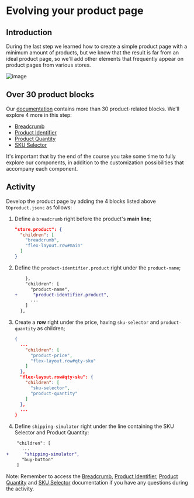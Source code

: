 # Evolving your product page

## Introduction

During the last step we learned how to create a simple product page with a minimum amount of products, but we know that the result is far from an ideal product page, so we'll add other elements that frequently appear on product pages from various stores.

![image](https://user-images.githubusercontent.com/18701182/69391258-002e4b00-0cb1-11ea-901f-f69d9c0b3062.png)

## Over 30 product blocks

Our [documentation](https://vtex.io/docs/components/product-related) contains more than 30 product-related blocks. We'll explore 4 more in this step:

- [Breadcrumb](https://developers.vtex.com/docs/vtex-breadcrumb)
- [Product Identifier](https://developers.vtex.com/docs/vtex-product-identifier)
- [Product Quantity](https://developers.vtex.com/docs/vtex-product-quantity)
- [SKU Selector](https://developers.vtex.com/docs/vtex-store-components-skuselector)

It's important that by the end of the course you take some time to fully explore our components, in addition to the customization possibilities that accompany each component.

## Activity

Develop the product page by adding the 4 blocks listed above to`product.jsonc` as follows:

1. Define a `breadcrumb` right before the product's **main line**;

   ```json
   "store.product": {
     "children": [
       "breadcrumb",
       "flex-layout.row#main"
     ]
   }
   ```

2. Define the `product-identifier.product` right under the `product-name`;

   ```diff
       },
       "children": [
         "product-name",
   +      "product-identifier.product",
         ...
       ]
     },
   ```

3. Create a **row** right under the price, having `sku-selector` and `product-quantity` as children;

   ```json
   {
     ...
       "children": [
         "product-price",
         "flex-layout.row#qty-sku"
       ]
     },
     "flex-layout.row#qty-sku": {
       "children": [
         "sku-selector",
         "product-quantity"
       ]
     },
     ...
   }
   ```

4. Define `shipping-simulator` right under the line containing the SKU Selector and Product Quantity:

```diff
    "children": [
      ...
+      "shipping-simulator",
      "buy-button"
    ]
```

Note: Remember to access the [Breadcrumb](https://developers.vtex.com/docs/vtex-breadcrumb), [Product Identifier](https://developers.vtex.com/docs/vtex-product-identifier), [Product Quantity](https://developers.vtex.com/docs/vtex-product-quantity) and [SKU Selector](https://developers.vtex.com/docs/vtex-store-components-skuselector) documentation if you have any questions during the activity.
